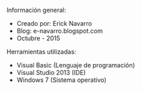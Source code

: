 Información general:
* Creado por: Erick Navarro
* Blog: e-navarro.blogspot.com
* Octubre - 2015

Herramientas utilizadas:
* Visual Basic		  (Lenguaje de programación)
* Visual Studio 2013  (IDE)
* Windows 7           (Sistema operativo)
